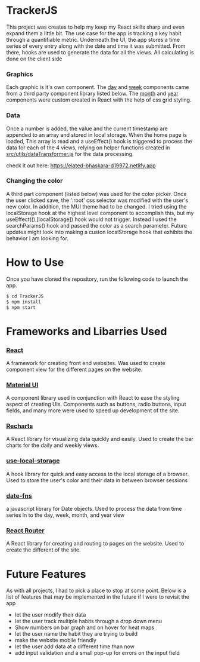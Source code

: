
# TrackerJS
This project was creates to help my keep my React skills sharp and even expand them a little bit. The use case for the app is tracking a key habit through a quantifiable metric. Underneath the UI, the app stores a time series of every entry along with the date and time it was submitted. From there, hooks are used to generate the data for all the views. All calculating is done on the client side

### Graphics

Each graphic is it's own component. The [day](https://github.com/xPhelippe/TrackerJS/tree/main/src/components/dailyChartView) and [week](https://github.com/xPhelippe/TrackerJS/tree/main/src/components/weeklyChartView) components came from a third party component library listed below. The [month](https://github.com/xPhelippe/TrackerJS/tree/main/src/components/monthHeatMap) and [year](https://github.com/xPhelippe/TrackerJS/tree/main/src/components/heatMap) components were custom created in React with the help of css grid styling.

### Data

Once a number is added, the value and the current timestamp are appended to an array and stored in local storage. When the home page is loaded, This array is read and a useEffect() hook is triggered to process the data for each of the 4 views, relying on helper functions created in [src/utils/dataTransformer.js](https://github.com/xPhelippe/TrackerJS/blob/main/src/utils/dataTransformer.js) for the data processing.

check it out here: https://elated-bhaskara-d19972.netlify.app

### Changing the color

A third part component (listed below) was used for the color picker. Once the user clicked save, the ':root' css selector was modified with the user's new color. In addition, the MUI theme had to be changed. I tried using the localStorage hook at the highest level component to accomplish this, but my useEffect((),[localStorage]) hook would not trigger. Instead I used the searchParams() hook and passed the color as a search parameter. Future updates might look into making a custon localStorage hook that exhibits the behavior I am looking for.

# How to Use

Once you have cloned the repository, run the following code to launch the app.

```bash
$ cd TrackerJS
$ npm install
$ npm start
```

# Frameworks and Libarries Used

### [React](https://reactjs.org/)

A framework for creating front end websites. Was used to create component view for the different pages on the website. 

### [Material UI](https://mui.com/)

A component library used in conjunction with React to ease the styling aspect of creating UIs. Components such as buttons, radio buttons, input fields, and many more were used to speed up development of the site.

### [Recharts](https://recharts.org/en-US)

A React library for visualizing data quickly and easily. Used to create the bar charts for the daily and weekly views.

### [use-local-storage](https://www.npmjs.com/package/use-local-storage)

A hook library for quick and easy access to the local storage of a browser. Used to store the user's color and their data in between browser sessions

### [date-fns](https://date-fns.org/)

a javascript library for Date objects. Used to process the data from time series in to the day, week, month, and year view

### [React Router](https://reactrouter.com/)

A React library for creating and routing to pages on the website. Used to create the different of the site.

# Future Features

As with all projects, I had to pick a place to stop at some point. Below is a list of features that may be implemented in the future if I were to revisit the app

- let  the user modify their data
- let the user track multiple habits through a drop down menu
- Show numbers on bar graph and on hover for heat maps
- let the user name the habit they are trying to build
- make the website mobile friendly
- let the user add data at a different time than now
- add input validation and a small pop-up for errors on the input field